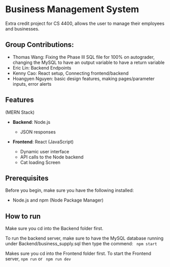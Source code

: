 # Business Management System

Extra credit project for CS 4400, allows the user to manage their employees and businesses.

## Group Contributions:

- Thomas Wang: Fixing the Phase III SQL file for 100% on autograder, changing the MySQL to have an output variable to have a return variable
- Eric Lin: Backend Endpoints
- Kenny Cao: React setup, Connecting frontend/backend
- Hoangyen Nguyen: basic design features, making pages/parameter inputs, error alerts

## Features

(MERN Stack)

- **Backend**: Node.js

  - JSON responses

- **Frontend**: React (JavaScript)
  - Dynamic user interface
  - API calls to the Node backend
  - Cat loading Screen

## Prerequisites

Before you begin, make sure you have the following installed:

- Node.js and npm (Node Package Manager)

## How to run

Make sure you cd into the Backend folder first.

To run the backend server, make sure to have the MySQL database running
under Backend/business_supply.sql then type the commend:
` npm start`

Makes sure you cd into the Frontend folder first.
To start the Frontend server, `npm run` or ` npm run dev`
